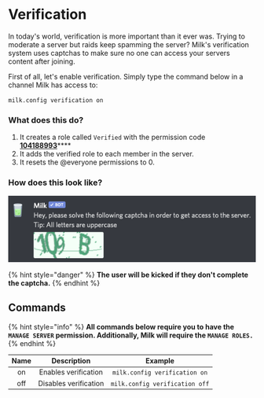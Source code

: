 # Verification

In today's world, verification is more important than it ever was. Trying to moderate a server but raids keep spamming the server? Milk's verification system uses captchas to make sure no one can access your servers content after joining.

First of all, let's enable verification. Simply type the command below in a channel Milk has access to:

```text
milk.config verification on
```

### **What does this do?**

1. It creates a role called `Verified` with the permission code[ **104188993**](https://discordapi.com/permissions.html#104188993)\*\*\*\*
2. It adds the verified role to each member in the server.
3. It resets the @everyone permissions to 0.

### **How does this look like?**

![](../.gitbook/assets/milk-captcha.png)

{% hint style="danger" %}
**The user will be kicked if they don't complete the captcha.**
{% endhint %}

## **Commands**

{% hint style="info" %}
**All commands below require you to have the `MANAGE SERVER` permission. Additionally, Milk will require the `MANAGE ROLES.`**
{% endhint %}

| Name | Description | Example |
| :---: | :---: | :---: |
| on | Enables verification | `milk.config verification on` |
| off | Disables verification | `milk.config verification off` |

